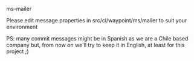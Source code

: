 ms-mailer

Please edit message.properties in src/cl/waypoint/ms/mailer to suit your environment

PS: many commit messages might be in Spanish as we are a Chile based company but, from now on we'll try to keep it in English, at least for this project ;)